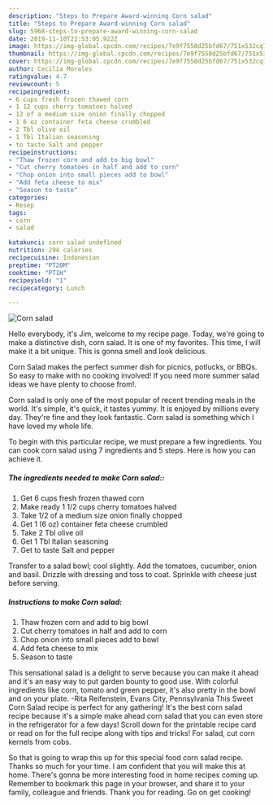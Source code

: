 ```yaml
---
description: "Steps to Prepare Award-winning Corn salad"
title: "Steps to Prepare Award-winning Corn salad"
slug: 5968-steps-to-prepare-award-winning-corn-salad
date: 2019-11-10T22:53:05.922Z
image: https://img-global.cpcdn.com/recipes/7e9f7558d25bfd67/751x532cq70/corn-salad-recipe-main-photo.jpg
thumbnail: https://img-global.cpcdn.com/recipes/7e9f7558d25bfd67/751x532cq70/corn-salad-recipe-main-photo.jpg
cover: https://img-global.cpcdn.com/recipes/7e9f7558d25bfd67/751x532cq70/corn-salad-recipe-main-photo.jpg
author: Cecilia Morales
ratingvalue: 4.7
reviewcount: 5
recipeingredient:
- 6 cups fresh frozen thawed corn
- 1 12 cups cherry tomatoes halved
- 12 of a medium size onion finally chopped
- 1 6 oz container feta cheese crumbled
- 2 Tbl olive oil
- 1 Tbl Italian seasoning
- to taste Salt and pepper
recipeinstructions:
- "Thaw frozen corn and add to big bowl"
- "Cut cherry tomatoes in half and add to corn"
- "Chop onion into small pieces add to bowl"
- "Add feta cheese to mix"
- "Season to taste"
categories:
- Resep
tags:
- corn
- salad

katakunci: corn salad undefined
nutrition: 294 calories
recipecuisine: Indonesian
preptime: "PT20M"
cooktime: "PT1H"
recipeyield: "1"
recipecategory: Lunch

---
```



![Corn salad](https://img-global.cpcdn.com/recipes/7e9f7558d25bfd67/751x532cq70/corn-salad-recipe-main-photo.jpg)

Hello everybody, it's Jim, welcome to my recipe page. Today, we're going to make a distinctive dish, corn salad. It is one of my favorites. This time, I will make it a bit unique. This is gonna smell and look delicious.

Corn Salad makes the perfect summer dish for picnics, potlucks, or BBQs. So easy to make with no cooking involved! If you need more summer salad ideas we have plenty to choose from!.

Corn salad is only one of the most popular of recent trending meals in the world. It's simple, it's quick, it tastes yummy. It is enjoyed by millions every day. They're fine and they look fantastic. Corn salad is something which I have loved my whole life.


To begin with this particular recipe, we must prepare a few ingredients. You can cook corn salad using 7 ingredients and 5 steps. Here is how you can achieve it.

##### The ingredients needed to make Corn salad::

1. Get 6 cups fresh frozen thawed corn
1. Make ready 1 1/2 cups cherry tomatoes halved
1. Take 1/2 of a medium size onion finally chopped
1. Get 1 (6 oz) container feta cheese crumbled
1. Take 2 Tbl olive oil
1. Get 1 Tbl Italian seasoning
1. Get to taste Salt and pepper


Transfer to a salad bowl; cool slightly. Add the tomatoes, cucumber, onion and basil. Drizzle with dressing and toss to coat. Sprinkle with cheese just before serving. 

##### Instructions to make Corn salad:

1. Thaw frozen corn and add to big bowl
1. Cut cherry tomatoes in half and add to corn
1. Chop onion into small pieces add to bowl
1. Add feta cheese to mix
1. Season to taste


This sensational salad is a delight to serve because you can make it ahead and it&#39;s an easy way to put garden bounty to good use. With colorful ingredients like corn, tomato and green pepper, it&#39;s also pretty in the bowl and on your plate. -Rita Reifenstein, Evans City, Pennsylvania This Sweet Corn Salad recipe is perfect for any gathering! It&#39;s the best corn salad recipe because it&#39;s a simple make ahead corn salad that you can even store in the refrigerator for a few days! Scroll down for the printable recipe card or read on for the full recipe along with tips and tricks! For salad, cut corn kernels from cobs. 

So that is going to wrap this up for this special food corn salad recipe. Thanks so much for your time. I am confident that you will make this at home. There's gonna be more interesting food in home recipes coming up. Remember to bookmark this page in your browser, and share it to your family, colleague and friends. Thank you for reading. Go on get cooking!
